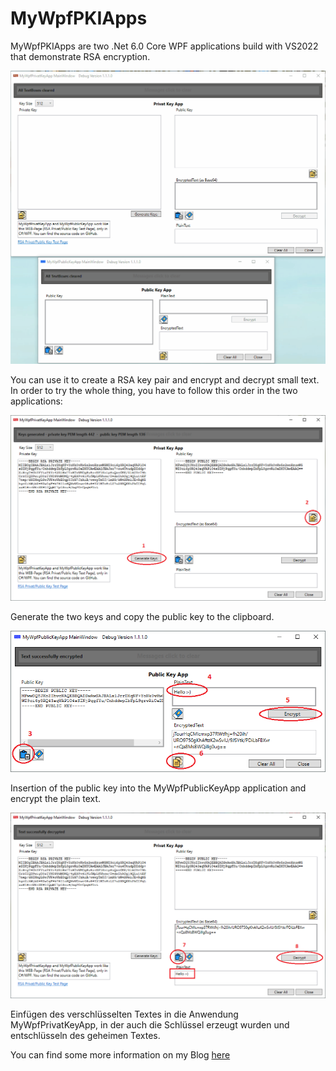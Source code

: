 # MyWpfPKIApps
MyWpfPKIApps are two .Net 6.0 Core WPF applications build with VS2022 that demonstrate RSA encryption.

![img](https://github.com/uhwgmxorg/MyWpfPKIApps/blob/master/Doc/87_3.gif)

You can use it to create a RSA key pair and encrypt and decrypt small text.
In order to try the whole thing, you have to follow this order in the two applications:

![img](https://github.com/uhwgmxorg/MyWpfPKIApps/blob/master/Doc/87_1_1.png)

Generate the two keys and copy the public key to the clipboard.

![img](https://github.com/uhwgmxorg/MyWpfPKIApps/blob/master/Doc/87_2_1.png)

Insertion of the public key into the MyWpfPublicKeyApp application and encrypt the plain text.

![img](https://github.com/uhwgmxorg/MyWpfPKIApps/blob/master/Doc/87_1_2.png)

Einfügen des verschlüsselten Textes in die Anwendung MyWpfPrivatKeyApp, in der auch die Schlüssel erzeugt wurden und entschlüsseln des geheimen Textes.


You can find some more information on my Blog [here](https://uhwgmxorg.wordpress.com/2021/11/28/mywpfpkiapps/)
